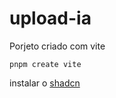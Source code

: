 # upload-ia

Porjeto criado com vite 

```pnpm create vite```

instalar o [shadcn](https://ui.shadcn.com/docs/installation/vite)
